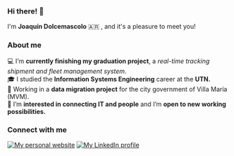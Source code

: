 ### Hi there! 👋

I'm **Joaquín Dolcemascolo** :argentina: , and it's a pleasure to meet you!

### About me

💻 I’m **currently finishing my graduation project**, a *real-time tracking shipment and fleet management system*.<br>
🎓 I studied the **Information Systems Engineering** career at the **UTN.**<br>
💼 Working in a **data migration project** for the city government of Villa María (MVM).<br>
💬 I’m **interested in connecting IT and people** and I’m **open to new working possibilities.** 

### Connect with me

[![My personal website](https://i.imgur.com/wZ1SaOH.png)](https://joaquin-dolcemascolo.netlify.app/) [![My LinkedIn profile](https://i.imgur.com/cZc2gDZ.png)](https://www.linkedin.com/in/joaquin-dolcemascolo/)
